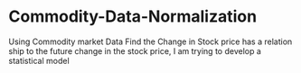 # Commodity-Data-Normalization
Using Commodity market Data Find the Change in Stock price has a relation ship to the future change in the stock price, I am trying to develop a statistical model
